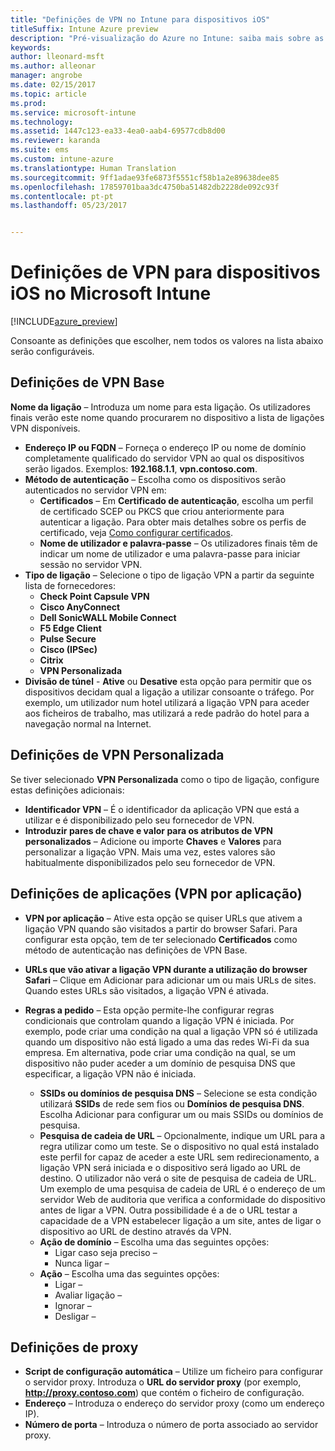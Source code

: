 ```yaml
---
title: "Definições de VPN no Intune para dispositivos iOS"
titleSuffix: Intune Azure preview
description: "Pré-visualização do Azure no Intune: saiba mais sobre as definições do Intune que pode utilizar para configurar ligações de VPN em dispositivos iOS."
keywords: 
author: lleonard-msft
ms.author: alleonar
manager: angrobe
ms.date: 02/15/2017
ms.topic: article
ms.prod: 
ms.service: microsoft-intune
ms.technology: 
ms.assetid: 1447c123-ea33-4ea0-aab4-69577cdb8d00
ms.reviewer: karanda
ms.suite: ems
ms.custom: intune-azure
ms.translationtype: Human Translation
ms.sourcegitcommit: 9ff1adae93fe6873f5551cf58b1a2e89638dee85
ms.openlocfilehash: 17859701baa3dc4750ba51482db2228de092c93f
ms.contentlocale: pt-pt
ms.lasthandoff: 05/23/2017


---
```


# <a name="vpn-settings-for-ios-devices-in-microsoft-intune"></a>Definições de VPN para dispositivos iOS no Microsoft Intune

[!INCLUDE[azure_preview](./includes/azure_preview.md)]

Consoante as definições que escolher, nem todos os valores na lista abaixo serão configuráveis.

## <a name="base-vpn-settings"></a>Definições de VPN Base


**Nome da ligação** – Introduza um nome para esta ligação. Os utilizadores finais verão este nome quando procurarem no dispositivo a lista de ligações VPN disponíveis.
- **Endereço IP ou FQDN** – Forneça o endereço IP ou nome de domínio completamente qualificado do servidor VPN ao qual os dispositivos serão ligados. Exemplos: **192.168.1.1**, **vpn.contoso.com**.
- **Método de autenticação** – Escolha como os dispositivos serão autenticados no servidor VPN em:
    - **Certificados** – Em **Certificado de autenticação**, escolha um perfil de certificado SCEP ou PKCS que criou anteriormente para autenticar a ligação. Para obter mais detalhes sobre os perfis de certificado, veja [Como configurar certificados](certificates-configure.md).
    - **Nome de utilizador e palavra-passe** – Os utilizadores finais têm de indicar um nome de utilizador e uma palavra-passe para iniciar sessão no servidor VPN.
- **Tipo de ligação** – Selecione o tipo de ligação VPN a partir da seguinte lista de fornecedores:
    - **Check Point Capsule VPN**
    - **Cisco AnyConnect**
    - **Dell SonicWALL Mobile Connect**
    - **F5 Edge Client**
    - **Pulse Secure**
    - **Cisco (IPSec)**
    - **Citrix**
    - **VPN Personalizada**
- **Divisão de túnel** - **Ative** ou **Desative** esta opção para permitir que os dispositivos decidam qual a ligação a utilizar consoante o tráfego. Por exemplo, um utilizador num hotel utilizará a ligação VPN para aceder aos ficheiros de trabalho, mas utilizará a rede padrão do hotel para a navegação normal na Internet.


## <a name="custom-vpn-settings"></a>Definições de VPN Personalizada

Se tiver selecionado **VPN Personalizada** como o tipo de ligação, configure estas definições adicionais:

- **Identificador VPN** – É o identificador da aplicação VPN que está a utilizar e é disponibilizado pelo seu fornecedor de VPN.
- **Introduzir pares de chave e valor para os atributos de VPN personalizados** – Adicione ou importe **Chaves** e **Valores** para personalizar a ligação VPN. Mais uma vez, estes valores são habitualmente disponibilizados pelo seu fornecedor de VPN.

## <a name="apps-per-app-vpn-settings"></a>Definições de aplicações (VPN por aplicação)

- **VPN por aplicação** – Ative esta opção se quiser URLs que ativem a ligação VPN quando são visitados a partir do browser Safari. Para configurar esta opção, tem de ter selecionado **Certificados** como método de autenticação nas definições de VPN Base.
- **URLs que vão ativar a ligação VPN durante a utilização do browser Safari** – Clique em Adicionar para adicionar um ou mais URLs de sites. Quando estes URLs são visitados, a ligação VPN é ativada.

- **Regras a pedido** – Esta opção permite-lhe configurar regras condicionais que controlam quando a ligação VPN é iniciada. Por exemplo, pode criar uma condição na qual a ligação VPN só é utilizada quando um dispositivo não está ligado a uma das redes Wi-Fi da sua empresa. Em alternativa, pode criar uma condição na qual, se um dispositivo não puder aceder a um domínio de pesquisa DNS que especificar, a ligação VPN não é iniciada.

    - **SSIDs ou domínios de pesquisa DNS** – Selecione se esta condição utilizará **SSIDs** de rede sem fios ou **Domínios de pesquisa DNS**. Escolha Adicionar para configurar um ou mais SSIDs ou domínios de pesquisa.
    - **Pesquisa de cadeia de URL** – Opcionalmente, indique um URL para a regra utilizar como um teste. Se o dispositivo no qual está instalado este perfil for capaz de aceder a este URL sem redirecionamento, a ligação VPN será iniciada e o dispositivo será ligado ao URL de destino. O utilizador não verá o site de pesquisa de cadeia de URL. Um exemplo de uma pesquisa de cadeia de URL é o endereço de um servidor Web de auditoria que verifica a conformidade do dispositivo antes de ligar a VPN. Outra possibilidade é a de o URL testar a capacidade de a VPN estabelecer ligação a um site, antes de ligar o dispositivo ao URL de destino através da VPN.
    - **Ação de domínio** – Escolha uma das seguintes opções:
        - Ligar caso seja preciso – 
        - Nunca ligar – 
    - **Ação** – Escolha uma das seguintes opções:
        - Ligar – 
        - Avaliar ligação – 
        - Ignorar – 
        - Desligar – 


## <a name="proxy-settings"></a>Definições de proxy

- **Script de configuração automática** – Utilize um ficheiro para configurar o servidor proxy. Introduza o **URL do servidor proxy** (por exemplo, **http://proxy.contoso.com**) que contém o ficheiro de configuração.
- **Endereço** – Introduza o endereço do servidor proxy (como um endereço IP).
- **Número de porta** – Introduza o número de porta associado ao servidor proxy.

